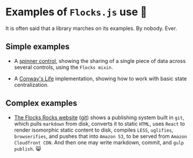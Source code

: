 # Examples of `Flocks.js` use 🚀

It is often said that a library marches on its examples.  By nobody.  Ever.





## Simple examples

* A [spinner control](/examples/tiny/), showing the sharing of a single piece of data
  across several controls, using the `Flocks mixin`.

* A [Conway's Life](/examples/conways_life/) implementation, showing how to work with
  basic state centralization.





## Complex examples

* [The Flocks Rocks website](http://flocks.rocks/) ([git](https://github.com/StoneCypher/flocks.rocks)) shows
  a publishing system built in `git`, which pulls `markdown` from disk, converts it to static `HTML`, uses
  `React` to render isomorphic static content to disk, compiles `LESS`, `uglifies`, `browserifies`, and pushes
  that into `Amazon S3`, to be served from `Amazon Cloudfront CDN`.  And then one may write markdown, commit,
  and `gulp publish`.  😸
